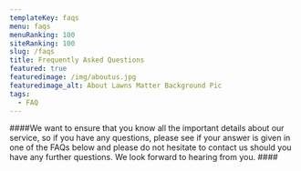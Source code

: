 ```yaml
---
templateKey: faqs
menu: faqs
menuRanking: 100
siteRanking: 100
slug: /faqs
title: Frequently Asked Questions
featured: true
featuredimage: /img/aboutus.jpg
featuredimage_alt: About Lawns Matter Background Pic
tags:
  - FAQ
---
```

####We want to ensure that you know all the important details about our service, so if you have any questions, please see if your answer is given in one of the FAQs below and please do not hesitate to contact us should you have any further questions. We look forward to hearing from you. ####
